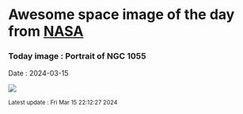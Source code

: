 
# Awesome space image of the day from [NASA](https://api.nasa.gov/)

### Today image : Portrait of NGC 1055
Date : 2024-03-15

![](https://apod.nasa.gov/apod/image/2403/Image133k_n1055_1024.jpg)

<small>Latest update : Fri Mar 15 22:12:27 2024</small>
        